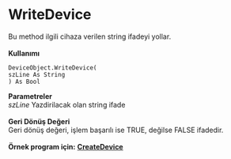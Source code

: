 # WriteDevice

Bu method ilgili cihaza verilen string ifadeyi yollar.\
\
**Kullanımı**

```
DeviceObject.WriteDevice(
szLine As String
) As Bool
```

**Parametreler**\
_szLine_ Yazdirilacak olan string ifade\
\
**Geri Dönüş Değeri**\
Geri dönüş değeri, işlem başarılı ise TRUE, değilse FALSE ifadedir.\
\
**Örnek program için:** [**CreateDevice**](../fonksiyonlar/createdevice.md)

